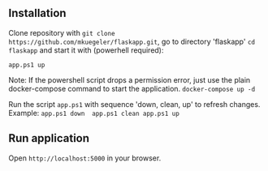 ## Installation 

Clone repository with ``` git clone https://github.com/mkuegeler/flaskapp.git ```, go to directory 'flaskapp' ```cd flaskapp``` and start it with (powerhell required):

```app.ps1 up ```

Note: If the powershell script drops a permission error, just use the plain docker-compose command to start the application.
```docker-compose up -d```

Run the script ```app.ps1``` with sequence 'down, clean, up' to refresh changes.
Example: ```app.ps1 down  app.ps1 clean app.ps1 up``` 

## Run application
Open ```http://localhost:5000``` in your browser.
